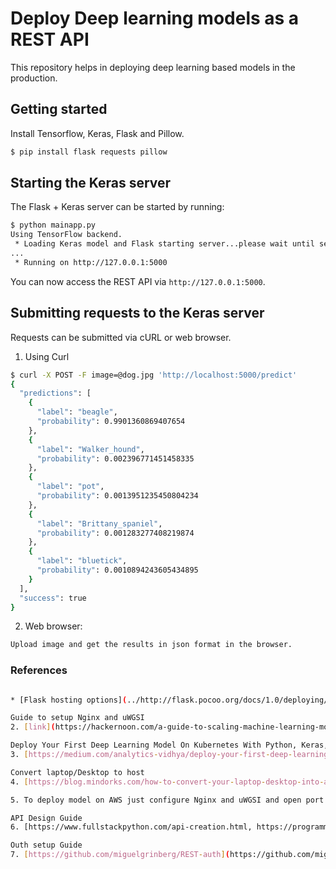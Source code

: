 # Deploy Deep learning models as a REST API

This repository helps in deploying deep learning based models in the production.

## Getting started

Install Tensorflow, Keras, Flask and Pillow.

```sh
$ pip install flask requests pillow
```

## Starting the Keras server

The Flask + Keras server can be started by running:

```sh
$ python mainapp.py 
Using TensorFlow backend.
 * Loading Keras model and Flask starting server...please wait until server has fully started
...
 * Running on http://127.0.0.1:5000
```

You can now access the REST API via `http://127.0.0.1:5000`.

## Submitting requests to the Keras server

Requests can be submitted via cURL or web browser. 

1. Using Curl

```sh
$ curl -X POST -F image=@dog.jpg 'http://localhost:5000/predict'
{
  "predictions": [
    {
      "label": "beagle", 
      "probability": 0.9901360869407654
    }, 
    {
      "label": "Walker_hound", 
      "probability": 0.002396771451458335
    }, 
    {
      "label": "pot", 
      "probability": 0.0013951235450804234
    }, 
    {
      "label": "Brittany_spaniel", 
      "probability": 0.001283277408219874
    }, 
    {
      "label": "bluetick", 
      "probability": 0.0010894243605434895
    }
  ], 
  "success": true
}
```

2. Web browser:

```sh
Upload image and get the results in json format in the browser. 

```

### References
```sh

* [Flask hosting options](../http://flask.pocoo.org/docs/1.0/deploying/)

Guide to setup Nginx and uWGSI
2. [link](https://hackernoon.com/a-guide-to-scaling-machine-learning-models-in-production-aa8831163846)

Deploy Your First Deep Learning Model On Kubernetes With Python, Keras, Flask, and Docker
3. [https://medium.com/analytics-vidhya/deploy-your-first-deep-learning-model-on-kubernetes-with-python-keras-flask-and-docker-575dc07d9e76](https://medium.com/analytics-vidhya/deploy-your-first-deep-learning-model-on-kubernetes-with-python-keras-flask-and-docker-575dc07d9e76)

Convert laptop/Desktop to host
4. [https://blog.mindorks.com/how-to-convert-your-laptop-desktop-into-a-server-and-host-internet-accessible-website-on-it-part-2-cdb4b3633fa9](https://blog.mindorks.com/how-to-convert-your-laptop-desktop-into-a-server-and-host-internet-accessible-website-on-it-part-2-cdb4b3633fa9)

5. To deploy model on AWS just configure Nginx and uWGSI and open port from instance settings.

API Design Guide
6. [https://www.fullstackpython.com/api-creation.html, https://programminghistorian.org/en/lessons/creating-apis-with-python-and-flask](https://www.fullstackpython.com/api-creation.html, https://programminghistorian.org/en/lessons/creating-apis-with-python-and-flask)

Outh setup Guide
7. [https://github.com/miguelgrinberg/REST-auth](https://github.com/miguelgrinberg/REST-auth), [https://flask-httpauth.readthedocs.io/en/latest/](https://flask-httpauth.readthedocs.io/en/latest/),[https://realpython.com/token-based-authentication-with-flask/](https://realpython.com/token-based-authentication-with-flask/)

